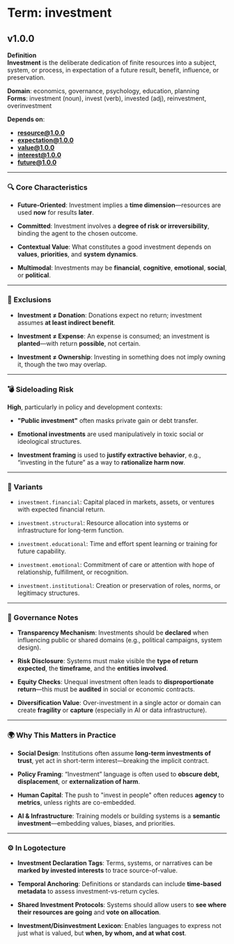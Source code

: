 # Term: investment

## v1.0.0

**Definition**  
**Investment** is the deliberate dedication of finite resources into a subject, system, or process, in expectation of a future result, benefit, influence, or preservation.

**Domain**: economics, governance, psychology, education, planning  
**Forms**: investment (noun), invest (verb), invested (adj), reinvestment, overinvestment

**Depends on**:  
- **resource@1.0.0**  
- **expectation@1.0.0**  
- **value@1.0.0**  
- **interest@1.0.0**  
- **future@1.0.0**

---

### 🔍 Core Characteristics

- **Future-Oriented**: Investment implies a **time dimension**—resources are used **now** for results **later**.

- **Committed**: Investment involves a **degree of risk or irreversibility**, binding the agent to the chosen outcome.

- **Contextual Value**: What constitutes a good investment depends on **values**, **priorities**, and **system dynamics**.

- **Multimodal**: Investments may be **financial**, **cognitive**, **emotional**, **social**, or **political**.

---

### 🚫 Exclusions

- **Investment ≠ Donation**: Donations expect no return; investment assumes **at least indirect benefit**.

- **Investment ≠ Expense**: An expense is consumed; an investment is **planted**—with return **possible**, not certain.

- **Investment ≠ Ownership**: Investing in something does not imply owning it, though the two may overlap.

---

### 💣 Sideloading Risk

**High**, particularly in policy and development contexts:

- **"Public investment"** often masks private gain or debt transfer.

- **Emotional investments** are used manipulatively in toxic social or ideological structures.

- **Investment framing** is used to **justify extractive behavior**, e.g., “investing in the future” as a way to **rationalize harm now**.

---

### 🔁 Variants

- `investment.financial`: Capital placed in markets, assets, or ventures with expected financial return.

- `investment.structural`: Resource allocation into systems or infrastructure for long-term function.

- `investment.educational`: Time and effort spent learning or training for future capability.

- `investment.emotional`: Commitment of care or attention with hope of relationship, fulfillment, or recognition.

- `investment.institutional`: Creation or preservation of roles, norms, or legitimacy structures.

---

### 🔐 Governance Notes

- **Transparency Mechanism**: Investments should be **declared** when influencing public or shared domains (e.g., political campaigns, system design).

- **Risk Disclosure**: Systems must make visible the **type of return expected**, the **timeframe**, and the **entities involved**.

- **Equity Checks**: Unequal investment often leads to **disproportionate return**—this must be **audited** in social or economic contracts.

- **Diversification Value**: Over-investment in a single actor or domain can create **fragility** or **capture** (especially in AI or data infrastructure).

---

### 🌍 Why This Matters in Practice

- **Social Design**: Institutions often assume **long-term investments of trust**, yet act in short-term interest—breaking the implicit contract.

- **Policy Framing**: “Investment” language is often used to **obscure debt, displacement**, or **externalization of harm**.

- **Human Capital**: The push to "invest in people" often reduces **agency** to **metrics**, unless rights are co-embedded.

- **AI & Infrastructure**: Training models or building systems is a **semantic investment**—embedding values, biases, and priorities.

---

### ⚙️ In Logotecture

- **Investment Declaration Tags**: Terms, systems, or narratives can be **marked by invested interests** to trace source-of-value.

- **Temporal Anchoring**: Definitions or standards can include **time-based metadata** to assess investment-vs-return cycles.

- **Shared Investment Protocols**: Systems should allow users to **see where their resources are going** and **vote on allocation**.

- **Investment/Disinvestment Lexicon**: Enables languages to express not just what is valued, but **when, by whom, and at what cost**.
